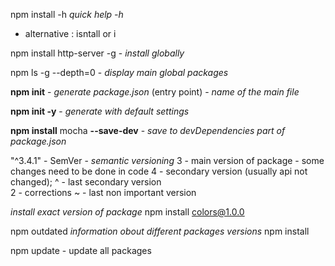 npm install -h  *quick help -h*
- alternative : isntall or i

npm install http-server -g    - *install globally*

npm ls -g --depth=0  - *display main global packages*

**npm init**   - *generate package.json*
(entry point) - *name of the main file*

**npm init -y** - *generate with default settings*

**npm install** mocha **--save-dev** - *save to devDependencies part of package.json*

"^3.4.1"  - SemVer - *semantic versioning* 
3 - main version of package - some changes need to be done in code
4 - secondary version (usually api not changed);  ^ - last secondary version  
2 - corrections   ~ - last non important version

*install exact version of package*
npm install colors@1.0.0

npm outdated *information obout different packages versions*
npm install

npm update - update all packages
